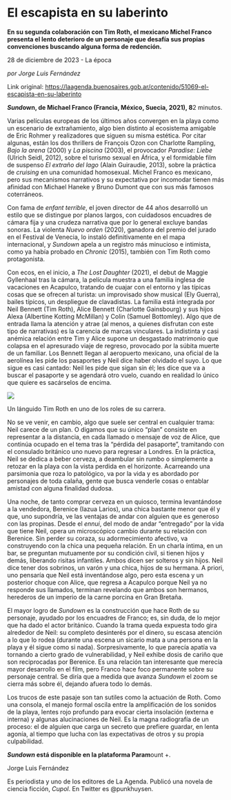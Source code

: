 # El escapista en su laberinto

**En su segunda colaboración con Tim Roth, el mexicano Michel Franco presenta el lento deterioro de un personaje que desafía sus propias convenciones buscando alguna forma de redención.**

28 de diciembre de 2023 - La época

_por Jorge Luis Fernández_

Link original: https://laagenda.buenosaires.gob.ar/contenido/51069-el-escapista-en-su-laberinto



*****Sund***own, de Michael Franco (Francia, México, Suecia, 2021), 8**2 minutos.




Varias películas europeas de los últimos años convergen en la playa como un escenario de extrañamiento, algo bien distinto al ecosistema amigable de Eric Rohmer y realizadores que siguen su misma estética. Por citar algunas, están los dos thrillers de François Ozon con Charlotte Rampling, *Bajo la arena* (2000) y *La piscina* (2003), el provocador *Paradise: Liebe* (Ulrich Seidl, 2012), sobre el turismo sexual en África, y el formidable film de suspenso *El extraño del lago* (Alain Guiraudie, 2013), sobre la práctica de *cruising* en una comunidad homosexual. Michel Franco es mexicano, pero sus mecanismos narrativos y su expectativa por incomodar tienen más afinidad con Michael Haneke y Bruno Dumont que con sus más famosos coterráneos.




Con fama de *enfant terrible*, el joven director de 44 años desarrolló un estilo que se distingue por planos largos, con cuidadosos encuadres de cámara fija y una crudeza narrativa que por lo general excluye bandas sonoras. La violenta *Nuevo orden* (2020), ganadora del premio del jurado en el Festival de Venecia, lo instaló definitivamente en el mapa internacional, y *Sundown* apela a un registro más minucioso e intimista, como ya había probado en *Chronic* (2015), también con Tim Roth como protagonista.




Con ecos, en el inicio, a *The Lost Daughter* (2021), el debut de Maggie Gyllenhaal tras la cámara, la película muestra a una familia inglesa de vacaciones en Acapulco, tratando de cuajar con el entorno y las típicas cosas que se ofrecen al turista: un improvisado show musical (Ely Guerra), bailes típicos, un despliegue de clavadistas. La familia está integrada por Neil Bennett (Tim Roth), Alice Bennett (Charlotte Gainsbourg) y sus hijos Alexa (Albertine Kotting McMillan) y Colin (Samuel Bottomley). Algo que de entrada llama la atención y atrae (al menos, a quienes disfrutan con este tipo de narrativas) es la carencia de marcas vinculares. La indistinta y casi anémica relación entre Tim y Alice supone un desgastado matrimonio que colapsa en el apresurado viaje de regreso, provocado por la súbita muerte de un familiar. Los Bennett llegan al aeropuerto mexicano, una oficial de la aerolínea les pide los pasaportes y Neil dice haber olvidado el suyo. Lo que sigue es casi cantado: Neil les pide que sigan sin él; les dice que va a buscar el pasaporte y se agendará otro vuelo, cuando en realidad lo único que quiere es sacárselos de encima.




![](https://cdn.feater.me/files/images/3349389/5aeef247-6e5c-4529-a3de-ef8b69f3b7c4.jpg)




Un lánguido Tim Roth en uno de los roles de su carrera.




No se ve venir, en cambio, algo que suele ser central en cualquier trama: Neil carece de un plan. O digamos que su único “plan” consiste en representar a la distancia, en cada llamado o mensaje de voz de Alice, que continúa ocupado en el tema tras la “pérdida del pasaporte”, tramitando con el consulado británico uno nuevo para regresar a Londres. En la práctica, Neil se dedica a beber cerveza, a deambular sin rumbo o simplemente a retozar en la playa con la vista perdida en el horizonte. Acarreando una parsimonia que roza lo patológico, va por la vida y es abordado por personajes de toda calaña, gente que busca venderle cosas o entablar amistad con alguna finalidad dudosa.




Una noche, de tanto comprar cerveza en un quiosco, termina levantándose a la vendedora, Berenice (Iazua Larios), una chica bastante menor que él y que, uno supondría, ve las ventajas de andar con alguien que es generoso con las propinas. Desde el *ennui*, del modo de andar “entregado” por la vida que tiene Neil, opera un microscópico cambio durante su relación con Berenice. Sin perder su coraza, su adormecimiento afectivo, va construyendo con la chica una pequeña relación. En un charla íntima, en un bar, se preguntan mutuamente por su condición civil, si tienen hijos y demás, liberando risitas infantiles. Ambos dicen ser solteros y sin hijos. Neil dice tener dos sobrinos, un varón y una chica, hijos de su hermana. A priori, uno pensaría que Neil está inventándose algo, pero esta escena y un posterior choque con Alice, que regresa a Acapulco porque Neil ya no responde sus llamados, terminan revelando que ambos son hermanos, herederos de un imperio de la carne porcina en Gran Bretaña.




El mayor logro de *Sundown* es la construcción que hace Roth de su personaje, ayudado por los encuadres de Franco; es, sin duda, de lo mejor que ha dado el actor británico. Cuando la trama queda expuesta todo gira alrededor de Neil: su completo desinterés por el dinero, su escasa atención a lo que lo rodea (durante una escena un sicario mata a una persona en la playa y él sigue como si nada). Sorpresivamente, lo que parecía apatía va tornando a cierto grado de vulnerabilidad, y Neil exhibe dosis de cariño que son reciprocadas por Berenice. Es una relación tan interesante que merecía mayor desarrollo en el film, pero Franco hace foco permanente sobre su personaje central. Se diría que a medida que avanza *Sundown* el zoom se cierra más sobre él, dejando afuera todo lo demás.




Los trucos de este pasaje son tan sutiles como la actuación de Roth. Como una consola, el manejo formal oscila entre la amplificación de los sonidos de la playa, lentes rojo profundo para evocar cierta insolación (externa e interna) y algunas alucinaciones de Neil. Es la magna radiografía de un proceso: el de alguien que carga un secreto que prefiere guardar, en lenta agonía, al tiempo que lucha con las expectativas de otros y su propia culpabilidad.




***Sundown* está disponible en la plataforma Param**ount +.




Jorge Luis Fernández




Es periodista y uno de los editores de La Agenda. Publicó una novela de ciencia ficción, *Cupol*. En Twitter es @punkhuysen.



